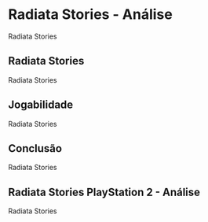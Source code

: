 ---
---

# Radiata Stories - Análise

Radiata Stories

## Radiata Stories

Radiata Stories

## Jogabilidade

Radiata Stories

## Conclusão

Radiata Stories

## Radiata Stories PlayStation 2 - Análise

Radiata Stories
